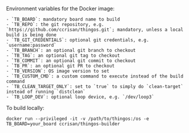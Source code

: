 Environment variables for the Docker image:

    - `TB_BOARD`: mandatory board name to build
    - `TB_REPO`: the git repository, e.g. `https://github.com/ccrisan/thingos.git`; mandatory, unless a local build is being done
    - `TB_GIT_CREDENTIALS`: optional git credentials, e.g. `username:password`
    - `TB_BRANCH`: an optional git branch to checkout
    - `TB_TAG`: an optional git tag to checkout
    - `TB_COMMIT`: an optional git commit to checkout
    - `TB_PR`: an optional git PR to checkout
    - `TB_VERSION`: OS image version to set
    - `TB_CUSTOM_CMD`: a custom command to execute instead of the build command
    - `TB_CLEAN_TARGET_ONLY`: set to `true` to simply do `clean-target` instead of running `distclean`
    - `TB_LOOP_DEV`: optional loop device, e.g. `/dev/loop3`

To build locally:

    docker run --privileged -it -v /path/to/thingos:/os -e TB_BOARD=your_board ccrisan/thingos-builder


